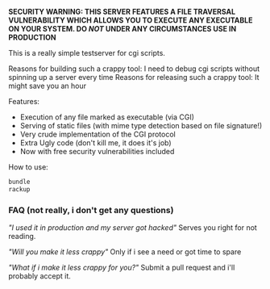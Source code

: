 **SECURITY WARNING: THIS SERVER FEATURES A FILE TRAVERSAL VULNERABILITY WHICH ALLOWS YOU TO EXECUTE ANY EXECUTABLE ON YOUR SYSTEM. DO *NOT* UNDER ANY CIRCUMSTANCES USE IN PRODUCTION**

This is a really simple testserver for cgi scripts. 

Reasons for building such a crappy tool: I need to debug cgi scripts without spinning up a server every time
Reasons for releasing such a crappy tool: It might save you an hour

Features:
* Execution of any file marked as executable (via CGI)
* Serving of static files (with mime type detection based on file signature!)
* Very crude implementation of the CGI protocol
* Extra Ugly code (don't kill me, it does it's job)
* Now with free security vulnerabilities included

How to use:
```bash
bundle
rackup
```

### FAQ (not really, i don't get any questions)

*"I used it in production and my server got hacked"*
Serves you right for not reading.

*"Will you make it less crappy"*
Only if i see a need or got time to spare

*"What if i make it less crappy for you?"*
Submit a pull request and i'll probably accept it.
